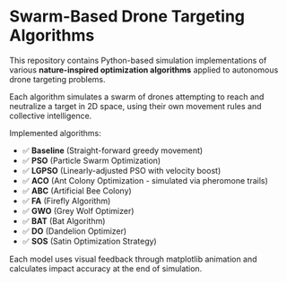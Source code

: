 # Swarm-Based Drone Targeting Algorithms

This repository contains Python-based simulation implementations of various **nature-inspired optimization algorithms** applied to autonomous drone targeting problems.

Each algorithm simulates a swarm of drones attempting to reach and neutralize a target in 2D space, using their own movement rules and collective intelligence.

Implemented algorithms:

- ✅ **Baseline** (Straight-forward greedy movement)
- ✅ **PSO** (Particle Swarm Optimization)
- ✅ **LGPSO** (Linearly-adjusted PSO with velocity boost)
- ✅ **ACO** (Ant Colony Optimization - simulated via pheromone trails)
- ✅ **ABC** (Artificial Bee Colony)
- ✅ **FA** (Firefly Algorithm)
- ✅ **GWO** (Grey Wolf Optimizer)
- ✅ **BAT** (Bat Algorithm)
- ✅ **DO** (Dandelion Optimizer)
- ✅ **SOS** (Satin Optimization Strategy)

Each model uses visual feedback through matplotlib animation and calculates impact accuracy at the end of simulation.
